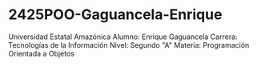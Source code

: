 # 2425POO-Gaguancela-Enrique
Universidad Estatal Amazónica
Alumno: Enrique Gaguancela
Carrera: Tecnologías de la Información
Nivel: Segundo "A"
Materia: Programación Orientada a Objetos
